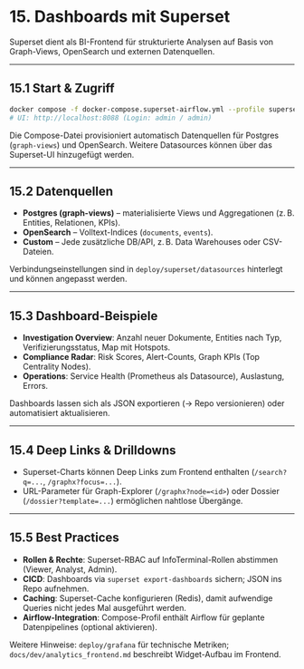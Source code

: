 # 15. Dashboards mit Superset

Superset dient als BI-Frontend für strukturierte Analysen auf Basis von Graph-Views, OpenSearch und externen Datenquellen.

---

## 15.1 Start & Zugriff

```bash
docker compose -f docker-compose.superset-airflow.yml --profile superset up -d
# UI: http://localhost:8088 (Login: admin / admin)
```

Die Compose-Datei provisioniert automatisch Datenquellen für Postgres (`graph-views`) und OpenSearch. Weitere Datasources können über das Superset-UI hinzugefügt werden.

---

## 15.2 Datenquellen

- **Postgres (graph-views)** – materialisierte Views und Aggregationen (z. B. Entities, Relationen, KPIs).
- **OpenSearch** – Volltext-Indices (`documents`, `events`).
- **Custom** – Jede zusätzliche DB/API, z. B. Data Warehouses oder CSV-Dateien.

Verbindungseinstellungen sind in `deploy/superset/datasources` hinterlegt und können angepasst werden.

---

## 15.3 Dashboard-Beispiele

- **Investigation Overview**: Anzahl neuer Dokumente, Entities nach Typ, Verifizierungsstatus, Map mit Hotspots.
- **Compliance Radar**: Risk Scores, Alert-Counts, Graph KPIs (Top Centrality Nodes).
- **Operations**: Service Health (Prometheus als Datasource), Auslastung, Errors.

Dashboards lassen sich als JSON exportieren (→ Repo versionieren) oder automatisiert aktualisieren.

---

## 15.4 Deep Links & Drilldowns

- Superset-Charts können Deep Links zum Frontend enthalten (`/search?q=...`, `/graphx?focus=...`).
- URL-Parameter für Graph-Explorer (`/graphx?node=<id>`) oder Dossier (`/dossier?template=...`) ermöglichen nahtlose Übergänge.

---

## 15.5 Best Practices

- **Rollen & Rechte**: Superset-RBAC auf InfoTerminal-Rollen abstimmen (Viewer, Analyst, Admin).
- **CICD**: Dashboards via `superset export-dashboards` sichern; JSON ins Repo aufnehmen.
- **Caching**: Superset-Cache konfigurieren (Redis), damit aufwendige Queries nicht jedes Mal ausgeführt werden.
- **Airflow-Integration**: Compose-Profil enthält Airflow für geplante Datenpipelines (optional aktivieren).

Weitere Hinweise: `deploy/grafana` für technische Metriken; `docs/dev/analytics_frontend.md` beschreibt Widget-Aufbau im Frontend.
